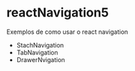 # reactNavigation5
Exemplos de como usar o react navigation 
- StachNavigation
- TabNavigation
- DrawerNvigation
